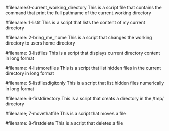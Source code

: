 #filename:0-current_working_directory
This is a script file that contains the command that print the full pathname of the current working directory

#filename: 1-listit
This is a script that lists the content of my current directory

#filename: 2-bring_me_home
This is a script that changes the working directory to users home directory

#filename: 3-listfiles
This is a script that displays current directory content in long format

#filename: 4-listmorefiles
This is a script that list hidden files in the current directory in long format

#filename: 5-listfilesdigitonly
This is a script that list hidden files numerically in long format

#filename: 6-firstdirectory
This is a script that creats a directory in the /tmp/ directory

#filename; 7-movethatfile
This is a script that moves a file

#filename: 8-firstdelete
This is a script that deletes a file

